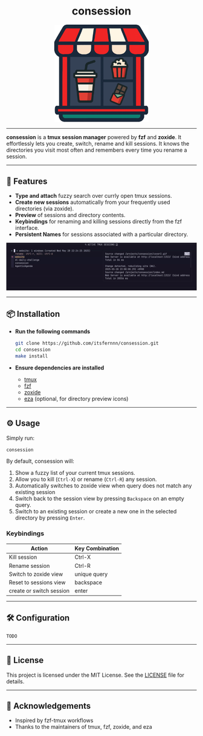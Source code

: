 <!-- #host-reference -->
<h1 align="center">consession</h1>
<!-- markdownlint-disable-next-line -->
<p align="center">
  <img width="250" src="./logo.png" alt="consession logo">
</p>



---

**consession** is a **tmux session manager** powered by **fzf** and **zoxide**.
It effortlessly lets you create, switch, rename and kill sessions.
It knows the directories you visit most often and remembers every time you rename a session.

---

## 🚀 Features

- **Type and attach** fuzzy search over currly open tmux sessions.
- **Create new sessions** automatically from your frequently used directories (via zoxide).
- **Preview** of sessions and directory contents.
- **Keybindings** for renaming and killing sessions directly from the fzf interface.
- **Persistent Names** for sessions associated with a particular directory.

![Screenshot of consession](demo.gif)

---


## 📦 Installation

- **Run the following commands**

   ```bash
   git clone https://github.com/itsfernnn/consession.git
   cd consession
   make install
   ```


- **Ensure dependencies are installed**

   - [tmux](https://github.com/tmux/tmux)
   - [fzf](https://github.com/junegunn/fzf)
   - [zoxide](https://github.com/ajeetdsouza/zoxide)
   - [eza](https://github.com/eza-community/eza) (optional, for directory preview icons)

---

## ⚙️ Usage

Simply run:

```bash
consession
```

By default, consession will:

1. Show a fuzzy list of your current tmux sessions.
2. Allow you to kill (`Ctrl-X`) or rename (`Ctrl-R`) any session.
3. Automatically switches to zoxide view when query does not match any existing session
4. Switch back to the session view by pressing `Backspace` on an empty query.
5. Switch to an existing session or create a new one in the selected directory by pressing `Enter`.

### Keybindings

| Action                 | Key Combination |
| ---------------------- | --------------- |
| Kill session           | Ctrl-X          |
| Rename session         | Ctrl-R          |
| Switch to zoxide view  | unique query    |
| Reset to sessions view | backspace       |
| create or switch session | enter           |

---

## 🛠 Configuration

`TODO`

---


## 📄 License

This project is licensed under the MIT License. See the [LICENSE](LICENSE) file for details.

---

## 🙏 Acknowledgements

- Inspired by fzf-tmux workflows
- Thanks to the maintainers of tmux, fzf, zoxide, and eza
